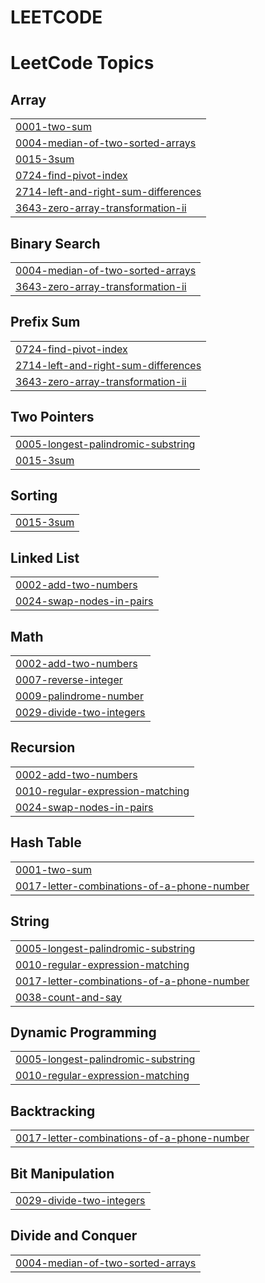 # LEETCODE
<!---LeetCode Topics Start-->
# LeetCode Topics
## Array
|  |
| ------- |
| [0001-two-sum](https://github.com/SaideepRangoni/LEETCODE/tree/master/0001-two-sum) |
| [0004-median-of-two-sorted-arrays](https://github.com/SaideepRangoni/LEETCODE/tree/master/0004-median-of-two-sorted-arrays) |
| [0015-3sum](https://github.com/SaideepRangoni/LEETCODE/tree/master/0015-3sum) |
| [0724-find-pivot-index](https://github.com/SaideepRangoni/LEETCODE/tree/master/0724-find-pivot-index) |
| [2714-left-and-right-sum-differences](https://github.com/SaideepRangoni/LEETCODE/tree/master/2714-left-and-right-sum-differences) |
| [3643-zero-array-transformation-ii](https://github.com/SaideepRangoni/LEETCODE/tree/master/3643-zero-array-transformation-ii) |
## Binary Search
|  |
| ------- |
| [0004-median-of-two-sorted-arrays](https://github.com/SaideepRangoni/LEETCODE/tree/master/0004-median-of-two-sorted-arrays) |
| [3643-zero-array-transformation-ii](https://github.com/SaideepRangoni/LEETCODE/tree/master/3643-zero-array-transformation-ii) |
## Prefix Sum
|  |
| ------- |
| [0724-find-pivot-index](https://github.com/SaideepRangoni/LEETCODE/tree/master/0724-find-pivot-index) |
| [2714-left-and-right-sum-differences](https://github.com/SaideepRangoni/LEETCODE/tree/master/2714-left-and-right-sum-differences) |
| [3643-zero-array-transformation-ii](https://github.com/SaideepRangoni/LEETCODE/tree/master/3643-zero-array-transformation-ii) |
## Two Pointers
|  |
| ------- |
| [0005-longest-palindromic-substring](https://github.com/SaideepRangoni/LEETCODE/tree/master/0005-longest-palindromic-substring) |
| [0015-3sum](https://github.com/SaideepRangoni/LEETCODE/tree/master/0015-3sum) |
## Sorting
|  |
| ------- |
| [0015-3sum](https://github.com/SaideepRangoni/LEETCODE/tree/master/0015-3sum) |
## Linked List
|  |
| ------- |
| [0002-add-two-numbers](https://github.com/SaideepRangoni/LEETCODE/tree/master/0002-add-two-numbers) |
| [0024-swap-nodes-in-pairs](https://github.com/SaideepRangoni/LEETCODE/tree/master/0024-swap-nodes-in-pairs) |
## Math
|  |
| ------- |
| [0002-add-two-numbers](https://github.com/SaideepRangoni/LEETCODE/tree/master/0002-add-two-numbers) |
| [0007-reverse-integer](https://github.com/SaideepRangoni/LEETCODE/tree/master/0007-reverse-integer) |
| [0009-palindrome-number](https://github.com/SaideepRangoni/LEETCODE/tree/master/0009-palindrome-number) |
| [0029-divide-two-integers](https://github.com/SaideepRangoni/LEETCODE/tree/master/0029-divide-two-integers) |
## Recursion
|  |
| ------- |
| [0002-add-two-numbers](https://github.com/SaideepRangoni/LEETCODE/tree/master/0002-add-two-numbers) |
| [0010-regular-expression-matching](https://github.com/SaideepRangoni/LEETCODE/tree/master/0010-regular-expression-matching) |
| [0024-swap-nodes-in-pairs](https://github.com/SaideepRangoni/LEETCODE/tree/master/0024-swap-nodes-in-pairs) |
## Hash Table
|  |
| ------- |
| [0001-two-sum](https://github.com/SaideepRangoni/LEETCODE/tree/master/0001-two-sum) |
| [0017-letter-combinations-of-a-phone-number](https://github.com/SaideepRangoni/LEETCODE/tree/master/0017-letter-combinations-of-a-phone-number) |
## String
|  |
| ------- |
| [0005-longest-palindromic-substring](https://github.com/SaideepRangoni/LEETCODE/tree/master/0005-longest-palindromic-substring) |
| [0010-regular-expression-matching](https://github.com/SaideepRangoni/LEETCODE/tree/master/0010-regular-expression-matching) |
| [0017-letter-combinations-of-a-phone-number](https://github.com/SaideepRangoni/LEETCODE/tree/master/0017-letter-combinations-of-a-phone-number) |
| [0038-count-and-say](https://github.com/SaideepRangoni/LEETCODE/tree/master/0038-count-and-say) |
## Dynamic Programming
|  |
| ------- |
| [0005-longest-palindromic-substring](https://github.com/SaideepRangoni/LEETCODE/tree/master/0005-longest-palindromic-substring) |
| [0010-regular-expression-matching](https://github.com/SaideepRangoni/LEETCODE/tree/master/0010-regular-expression-matching) |
## Backtracking
|  |
| ------- |
| [0017-letter-combinations-of-a-phone-number](https://github.com/SaideepRangoni/LEETCODE/tree/master/0017-letter-combinations-of-a-phone-number) |
## Bit Manipulation
|  |
| ------- |
| [0029-divide-two-integers](https://github.com/SaideepRangoni/LEETCODE/tree/master/0029-divide-two-integers) |
## Divide and Conquer
|  |
| ------- |
| [0004-median-of-two-sorted-arrays](https://github.com/SaideepRangoni/LEETCODE/tree/master/0004-median-of-two-sorted-arrays) |
<!---LeetCode Topics End-->